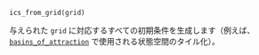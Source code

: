 ```
ics_from_grid(grid)
```

与えられた `grid` に対応するすべての初期条件を生成します（例えば、[`basins_of_attraction`](@ref) で使用される状態空間のタイル化）。
